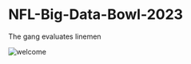 # NFL-Big-Data-Bowl-2023
The gang evaluates linemen

![welcome](![image](https://user-images.githubusercontent.com/109098360/198048473-c330bb39-b962-43b6-82d9-092e8e5f7cff.png)) 
